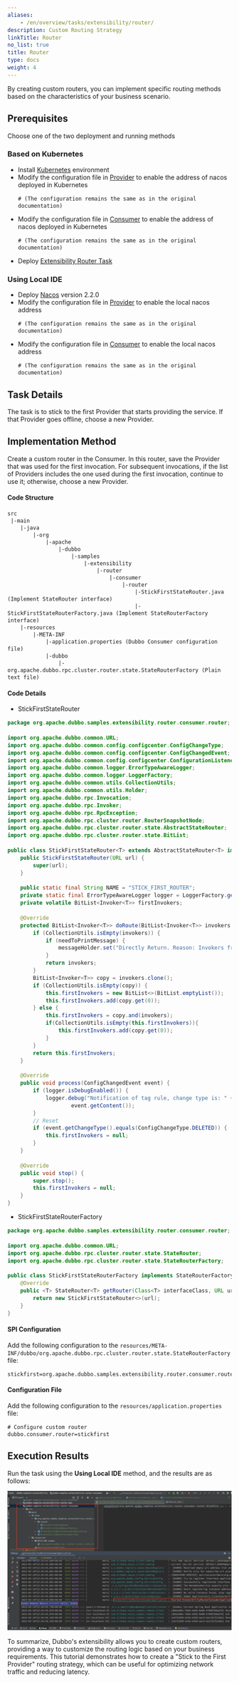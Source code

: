 ```yaml
---
aliases:
    - /en/overview/tasks/extensibility/router/
description: Custom Routing Strategy
linkTitle: Router
no_list: true
title: Router
type: docs
weight: 4
---
```


By creating custom routers, you can implement specific routing methods based on the characteristics of your business scenario.

## Prerequisites

Choose one of the two deployment and running methods
### Based on Kubernetes
* Install [Kubernetes](https://kubernetes.io/docs/tasks/tools/) environment
* Modify the configuration file in [Provider](https://github.com/apache/dubbo-samples/blob/master/10-task/dubbo-samples-extensibility/dubbo-samples-extensibility-router-provider/src/main/resources/application.properties) to enable the address of nacos deployed in Kubernetes
    ```properties
    # (The configuration remains the same as in the original documentation)
    ```
* Modify the configuration file in [Consumer](https://github.com/apache/dubbo-samples/blob/master/10-task/dubbo-samples-extensibility/dubbo-samples-extensibility-filter-consumer/src/main/resources/application.properties) to enable the address of nacos deployed in Kubernetes
    ```properties
    # (The configuration remains the same as in the original documentation)
    ```
* Deploy [Extensibility Router Task](https://github.com/apache/dubbo-samples/blob/master/10-task/dubbo-samples-extensibility/deploy/All.yml)

### Using Local IDE
* Deploy [Nacos](https://nacos.io/en-us/) version 2.2.0
* Modify the configuration file in [Provider](https://github.com/apache/dubbo-samples/blob/master/10-task/dubbo-samples-extensibility/dubbo-samples-extensibility-filter-provider/src/main/resources/application.properties) to enable the local nacos address
    ```properties
    # (The configuration remains the same as in the original documentation)
    ```
* Modify the configuration file in [Consumer](https://github.com/apache/dubbo-samples/blob/master/10-task/dubbo-samples-extensibility/dubbo-samples-extensibility-filter-consumer/src/main/resources/application.properties) to enable the local nacos address
    ```properties
    # (The configuration remains the same as in the original documentation)
    ```

## Task Details

The task is to stick to the first Provider that starts providing the service. If that Provider goes offline, choose a new Provider.

## Implementation Method

Create a custom router in the Consumer. In this router, save the Provider that was used for the first invocation. For subsequent invocations, if the list of Providers includes the one used during the first invocation, continue to use it; otherwise, choose a new Provider.

#### Code Structure
```properties
src
 |-main
    |-java
        |-org
            |-apache
                |-dubbo
                    |-samples
                        |-extensibility
                            |-router
                                |-consumer
                                    |-router
                                        |-StickFirstStateRouter.java (Implement StateRouter interface)
                                        |-StickFirstStateRouterFactory.java (Implement StateRouterFactory interface)
    |-resources
        |-META-INF
            |-application.properties (Dubbo Consumer configuration file)
            |-dubbo
                |-org.apache.dubbo.rpc.cluster.router.state.StateRouterFactory (Plain text file)
```
#### Code Details

+ StickFirstStateRouter
```java
package org.apache.dubbo.samples.extensibility.router.consumer.router;

import org.apache.dubbo.common.URL;
import org.apache.dubbo.common.config.configcenter.ConfigChangeType;
import org.apache.dubbo.common.config.configcenter.ConfigChangedEvent;
import org.apache.dubbo.common.config.configcenter.ConfigurationListener;
import org.apache.dubbo.common.logger.ErrorTypeAwareLogger;
import org.apache.dubbo.common.logger.LoggerFactory;
import org.apache.dubbo.common.utils.CollectionUtils;
import org.apache.dubbo.common.utils.Holder;
import org.apache.dubbo.rpc.Invocation;
import org.apache.dubbo.rpc.Invoker;
import org.apache.dubbo.rpc.RpcException;
import org.apache.dubbo.rpc.cluster.router.RouterSnapshotNode;
import org.apache.dubbo.rpc.cluster.router.state.AbstractStateRouter;
import org.apache.dubbo.rpc.cluster.router.state.BitList;

public class StickFirstStateRouter<T> extends AbstractStateRouter<T> implements ConfigurationListener {
    public StickFirstStateRouter(URL url) {
        super(url);
    }

    public static final String NAME = "STICK_FIRST_ROUTER";
    private static final ErrorTypeAwareLogger logger = LoggerFactory.getErrorTypeAwareLogger(StickFirstStateRouter.class);
    private volatile BitList<Invoker<T>> firstInvokers;

    @Override
    protected BitList<Invoker<T>> doRoute(BitList<Invoker<T>> invokers, URL url, Invocation invocation, boolean needToPrintMessage, Holder<RouterSnapshotNode<T>> routerSnapshotNodeHolder, Holder<String> messageHolder) throws RpcException {
        if (CollectionUtils.isEmpty(invokers)) {
            if (needToPrintMessage) {
                messageHolder.set("Directly Return. Reason: Invokers from previous router is empty.");
            }
            return invokers;
        }
        BitList<Invoker<T>> copy = invokers.clone();
        if (CollectionUtils.isEmpty(copy)) {
            this.firstInvokers = new BitList<>(BitList.emptyList());
            this.firstInvokers.add(copy.get(0));
        } else {
            this.firstInvokers = copy.and(invokers);
            if(CollectionUtils.isEmpty(this.firstInvokers)){
                this.firstInvokers.add(copy.get(0));
            }
        }
        return this.firstInvokers;
    }

    @Override
    public void process(ConfigChangedEvent event) {
        if (logger.isDebugEnabled()) {
            logger.debug("Notification of tag rule, change type is: " + event.getChangeType() + ", raw rule is:\n " +
                    event.getContent());
        }
        // Reset
        if (event.getChangeType().equals(ConfigChangeType.DELETED)) {
            this.firstInvokers = null;
        }
    }

    @Override
    public void stop() {
        super.stop();
        this.firstInvokers = null;
    }
}
```

+ StickFirstStateRouterFactory
```java
package org.apache.dubbo.samples.extensibility.router.consumer.router;

import org.apache.dubbo.common.URL;
import org.apache.dubbo.rpc.cluster.router.state.StateRouter;
import org.apache.dubbo.rpc.cluster.router.state.StateRouterFactory;

public class StickFirstStateRouterFactory implements StateRouterFactory {
    @Override
    public <T> StateRouter<T> getRouter(Class<T> interfaceClass, URL url) {
        return new StickFirstStateRouter<>(url);
    }
}
```

#### SPI Configuration
Add the following configuration to the `resources/META-INF/dubbo/org.apache.dubbo.rpc.cluster.router.state.StateRouterFactory` file:
```properties
stickfirst=org.apache.dubbo.samples.extensibility.router.consumer.router.StickFirstStateRouterFactory
```

#### Configuration File
Add the following configuration to the `resources/application.properties` file:
```properties
# Configure custom router
dubbo.consumer.router=stickfirst
```

## Execution Results

Run the task using the **Using Local IDE** method, and the results are as follows:

![dubbo-samples-extensibility-router-output.png](/imgs/v3/tasks/extensibility/dubbo-samples-extensibility-router-output.png)

To summarize, Dubbo's extensibility allows you to create custom routers, providing a way to customize the routing logic based on your business requirements. This tutorial demonstrates how to create a "Stick to the First Provider" routing strategy, which can be useful for optimizing network traffic and reducing latency.